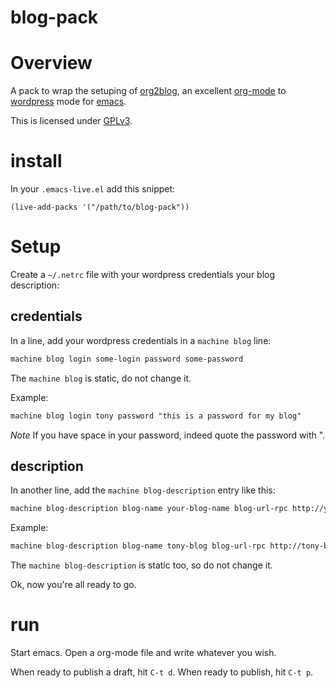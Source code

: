 blog-pack
=========

# Overview

A pack to wrap the setuping of [org2blog](https://github.com/punchagan/org2blog), an excellent [org-mode](http://orgmode.org/) to [wordpress](http://wordpress.org/) mode for [emacs](https://www.gnu.org/software/emacs/).

This is licensed under [GPLv3](http://gplv3.fsf.org/).

# install

In your `.emacs-live.el` add this snippet:
```elisp
(live-add-packs '("/path/to/blog-pack"))
```

# Setup

Create a `~/.netrc` file with your wordpress credentials your blog description:

## credentials

In a line, add your wordpress credentials in a `machine blog` line:
```txt
machine blog login some-login password some-password
```

The `machine blog` is static, do not change it.

Example:
```txt
machine blog login tony password "this is a password for my blog"
```

*Note* If you have space in your password, indeed quote the password with ".

## description

In another line, add the `machine blog-description` entry like this:
```txt
machine blog-description blog-name your-blog-name blog-url-rpc http://your-wordpress-blog.com/blog/xmlrpc.php
```

Example:
```txt
machine blog-description blog-name tony-blog blog-url-rpc http://tony-blog.fr/blog/xmlrpc.php
```

The `machine blog-description` is static too, so do not change it.

Ok, now you're all ready to go.

# run

Start emacs.
Open a org-mode file and write whatever you wish.

When ready to publish a draft, hit `C-t d`.
When ready to publish, hit `C-t p`.
